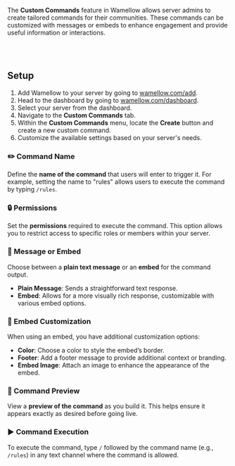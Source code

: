 The **Custom Commands** feature in Wamellow allows server admins to create tailored commands for their communities. These commands can be customized with messages or embeds to enhance engagement and provide useful information or interactions.

<br />
<br />

<!--![custom commands example](/docs-assets/custom-commands.webp?fullwidth=true) -->

## Setup
1. Add Wamellow to your server by going to [wamellow.com/add](https://wamellow.com/add).
2. Head to the dashboard by going to [wamellow.com/dashboard](https://wamellow.com/dashboard?to=custom-commands).
3. Select your server from the dashboard.
4. Navigate to the **Custom Commands** tab.
5. Within the **Custom Commands** menu, locate the **Create** button and create a new custom command.
6. Customize the available settings based on your server's needs.

### ✏️ Command Name
Define the **name of the command** that users will enter to trigger it. For example, setting the name to "rules" allows users to execute the command by typing `/rules`.

### 🔒 Permissions
Set the **permissions** required to execute the command. This option allows you to restrict access to specific roles or members within your server.

### 📄 Message or Embed
Choose between a **plain text message** or an **embed** for the command output.
- **Plain Message**: Sends a straightforward text response.
- **Embed**: Allows for a more visually rich response, customizable with various embed options.

### 🎨 Embed Customization
When using an embed, you have additional customization options:
- **Color**: Choose a color to style the embed’s border.
- **Footer**: Add a footer message to provide additional context or branding.
- **Embed Image**: Attach an image to enhance the appearance of the embed.

### 👀 Command Preview
View a **preview of the command** as you build it. This helps ensure it appears exactly as desired before going live.

### ▶️ Command Execution
To execute the command, type `/` followed by the command name (e.g., `/rules`) in any text channel where the command is allowed.